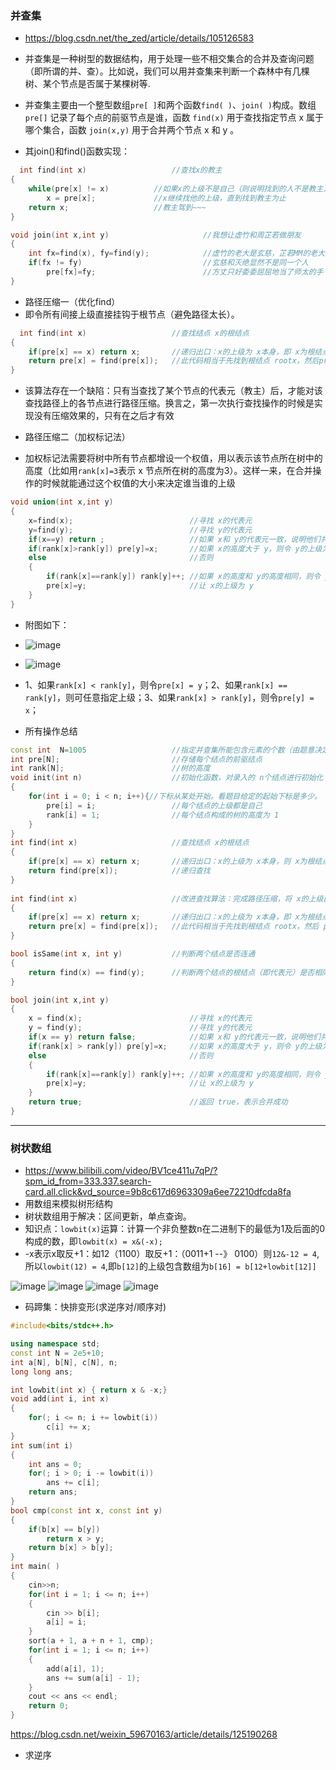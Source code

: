 ### 并查集
* https://blog.csdn.net/the_zed/article/details/105126583

* 并查集是一种树型的数据结构，用于处理一些不相交集合的合并及查询问题（即所谓的并、查）。比如说，我们可以用并查集来判断一个森林中有几棵树、某个节点是否属于某棵树等.

* 并查集主要由一个整型数组`pre[ ]`和两个函数`find( )`、`join( )`构成。数组 `pre[]` 记录了每个点的前驱节点是谁，函数 `find(x)` 用于查找指定节点 x 属于哪个集合，函数 `join(x,y)` 用于合并两个节点 x 和 y 。

* 其join()和find()函数实现：
```c++
  int find(int x)					//查找x的教主
{
	while(pre[x] != x)			//如果x的上级不是自己（则说明找到的人不是教主）
		x = pre[x];				//x继续找他的上级，直到找到教主为止
	return x;					//教主驾到~~~
}

void join(int x,int y)                     //我想让虚竹和周芷若做朋友
{
    int fx=find(x), fy=find(y);            //虚竹的老大是玄慈，芷若MM的老大是灭绝
    if(fx != fy)                           //玄慈和灭绝显然不是同一个人
        pre[fx]=fy;                        //方丈只好委委屈屈地当了师太的手下啦
}
```

* 路径压缩一（优化find）
* 即令所有间接上级直接挂钩于根节点（避免路径太长）。
```c++
  int find(int x)     				//查找结点 x的根结点 
{
    if(pre[x] == x) return x;		//递归出口：x的上级为 x本身，即 x为根结点        
    return pre[x] = find(pre[x]);	//此代码相当于先找到根结点 rootx，然后pre[x]=rootx 
}

```
* 该算法存在一个缺陷：只有当查找了某个节点的代表元（教主）后，才能对该查找路径上的各节点进行路径压缩。换言之，第一次执行查找操作的时候是实现没有压缩效果的，只有在之后才有效

* 路径压缩二（加权标记法）
* 加权标记法需要将树中所有节点都增设一个权值，用以表示该节点所在树中的高度（比如用`rank[x]=3`表示 x 节点所在树的高度为3）。这样一来，在合并操作的时候就能通过这个权值的大小来决定谁当谁的上级
```c++
void union(int x,int y)
{
    x=find(x);							//寻找 x的代表元
    y=find(y);							//寻找 y的代表元
    if(x==y) return ;					//如果 x和 y的代表元一致，说明他们共属同一集合，则不需要合并，直接返回；否则，执行下面的逻辑
    if(rank[x]>rank[y]) pre[y]=x;		//如果 x的高度大于 y，则令 y的上级为 x
    else								//否则
    {
        if(rank[x]==rank[y]) rank[y]++;	//如果 x的高度和 y的高度相同，则令 y的高度加1
        pre[x]=y;						//让 x的上级为 y
    }
}
```
* 附图如下：
* ![image](https://github.com/Vajackye/vajackye-now/assets/121871885/8ff3397f-86e8-44b5-b493-9ebc744feb7b)
* ![image](https://github.com/Vajackye/vajackye-now/assets/121871885/1a059591-da1e-41ca-a62f-d6aae897fcf4)

* 1、如果`rank[x] < rank[y]`，则令`pre[x] = y`；2、如果`rank[x] == rank[y]`，则可任意指定上级；3、如果`rank[x] > rank[y]`，则令`pre[y] = x`；


* 所有操作总结
```c++
const int  N=1005					//指定并查集所能包含元素的个数（由题意决定）
int pre[N];     					//存储每个结点的前驱结点 
int rank[N];    					//树的高度 
void init(int n)     				//初始化函数，对录入的 n个结点进行初始化 
{
    for(int i = 0; i < n; i++){//下标从某处开始。看题目给定的起始下标是多少。
        pre[i] = i;     			//每个结点的上级都是自己 
        rank[i] = 1;    			//每个结点构成的树的高度为 1 
    } 
}
int find(int x)     	 		    //查找结点 x的根结点 
{
    if(pre[x] == x) return x;  		//递归出口：x的上级为 x本身，则 x为根结点 
    return find(pre[x]); 			//递归查找 
} 
 
int find(int x)     				//改进查找算法：完成路径压缩，将 x的上级直接变为根结点，那么树的高度就会大大降低 
{
    if(pre[x] == x) return x;		//递归出口：x的上级为 x本身，即 x为根结点 
    return pre[x] = find(pre[x]);   //此代码相当于先找到根结点 rootx，然后 pre[x]=rootx 
} 

bool isSame(int x, int y)      		//判断两个结点是否连通 
{
    return find(x) == find(y);  	//判断两个结点的根结点（即代表元）是否相同 
}

bool join(int x,int y)
{
    x = find(x);						//寻找 x的代表元
    y = find(y);						//寻找 y的代表元
    if(x == y) return false;			//如果 x和 y的代表元一致，说明他们共属同一集合，则不需要合并，返回 false，表示合并失败；否则，执行下面的逻辑
    if(rank[x] > rank[y]) pre[y]=x;		//如果 x的高度大于 y，则令 y的上级为 x
    else								//否则
    {
        if(rank[x]==rank[y]) rank[y]++;	//如果 x的高度和 y的高度相同，则令 y的高度加1
        pre[x]=y;						//让 x的上级为 y
	}
	return true;						//返回 true，表示合并成功
}
```
-----
### 树状数组
* https://www.bilibili.com/video/BV1ce411u7qP/?spm_id_from=333.337.search-card.all.click&vd_source=9b8c617d6963309a6ee72210dfcda8fa
* 用数组来模拟树形结构
* 树状数组用于解决：区间更新，单点查询。
* 知识点：`lowbit(x)`运算：计算一个非负整数n在二进制下的最低为1及后面的0构成的数，即`lowbit(x) = x&(-x);`
* -x表示x取反+1：如12（1100）取反+1：（0011+1 --》 0100）则`12&-12 = 4`,所以`lowbit(12) = 4`,即`b[12]`的上级包含数组为`b[16] = b[12+lowbit[12]]`

![image](https://github.com/Vajackye/vajackye-now/assets/121871885/2cc690ee-b4ad-4ca8-b8eb-9c2e0c0d9ef9)
![image](https://github.com/Vajackye/vajackye-now/assets/121871885/6bd5eb60-06f6-4365-81d3-e2eee48ec17d)
![image](https://github.com/Vajackye/vajackye-now/assets/121871885/a26d8558-ff73-44be-a017-ddce34896b93)
![image](https://github.com/Vajackye/vajackye-now/assets/121871885/b0d20519-840d-42b5-b694-73f48e2e3809)


* 码蹄集：快排变形(求逆序对/顺序对)
```c++
#include<bits/stdc++.h> 

using namespace std;
const int N = 2e5+10;
int a[N], b[N], c[N], n;
long long ans;

int lowbit(int x) { return x & -x;}
void add(int i, int x)
{
    for(; i <= n; i += lowbit(i))
        c[i] += x;
}
int sum(int i)
{
    int ans = 0;
    for(; i > 0; i -= lowbit(i))
        ans += c[i];
    return ans;
}
bool cmp(const int x, const int y)
{
    if(b[x] == b[y])   
        return x > y;
    return b[x] > b[y];
}
int main( )
{
    cin>>n;
    for(int i = 1; i <= n; i++)
    {
        cin >> b[i];
        a[i] = i;
    }
    sort(a + 1, a + n + 1, cmp);
    for(int i = 1; i <= n; i++)
    {
        add(a[i], 1);
        ans += sum(a[i] - 1);
    }
    cout << ans << endl;
    return 0;
}
```
https://blog.csdn.net/weixin_59670163/article/details/125190268

* 求逆序
